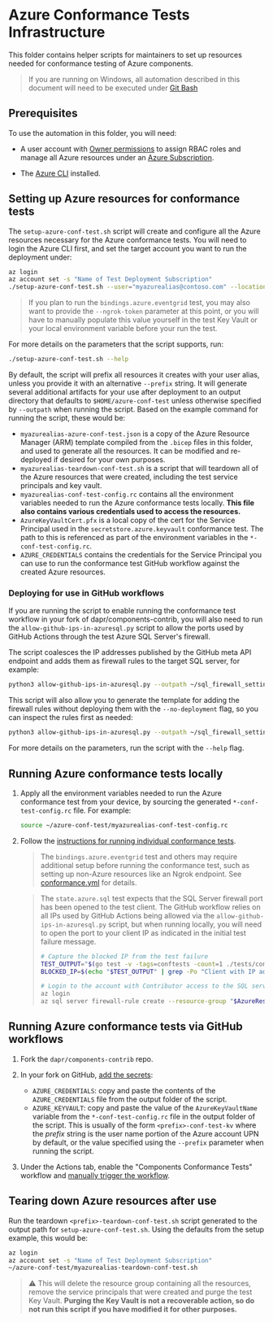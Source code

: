 # Azure Conformance Tests Infrastructure

This folder contains helper scripts for maintainers to set up resources needed for conformance testing of Azure components.

> If you are running on Windows, all automation described in this document will need to be executed under [Git Bash](https://www.atlassian.com/git/tutorials/git-bash.)

## Prerequisites

To use the automation in this folder, you will need:

- A user account with [Owner permissions](https://docs.microsoft.com/en-us/azure/role-based-access-control/built-in-roles#owner) to assign RBAC roles and manage all Azure resources under an [Azure Subscription](https://docs.microsoft.com/en-us/azure/cost-management-billing/manage/create-subscription#:~:text=Create%20a%20subscription%20in%20the%20Azure%20portal%201,the%20form%20for%20each%20type%20of%20billing%20account.).

- The [Azure CLI](https://docs.microsoft.com/en-us/cli/azure/install-azure-cli) installed.

## Setting up Azure resources for conformance tests

The `setup-azure-conf-test.sh` script will create and configure all the Azure resources necessary for the Azure conformance tests. You will need to login the Azure CLI first, and set the target account you want to run the deployment under:

```bash
az login
az account set -s "Name of Test Deployment Subscription"
./setup-azure-conf-test.sh --user="myazurealias@contoso.com" --location="EastUS"
```

> If you plan to run the `bindings.azure.eventgrid` test, you may also want to provide the `--ngrok-token` parameter at this point, or you will have to manually populate this value yourself in the test Key Vault or your local environment variable before your run the test.

For more details on the parameters that the script supports, run:

```bash
./setup-azure-conf-test.sh --help
```

By default, the script will prefix all resources it creates with your user alias, unless you provide it with an alternative `--prefix` string. It will generate several additional artifacts for your use after deployment to an output directory that defaults to `$HOME/azure-conf-test` unless otherwise specified by `--outpath` when running the script. Based on the example command for running the script, these would be:

- `myazurealias-azure-conf-test.json` is a copy of the Azure Resource Manager (ARM) template compiled from the `.bicep` files in this folder, and used to generate all the resources. It can be modified and re-deployed if desired for your own purposes.
- `myazurealias-teardown-conf-test.sh` is a script that will teardown all of the Azure resources that were created, including the test service principals and key vault.
- `myazurealias-conf-test-config.rc` contains all the environment variables needed to run the Azure conformance tests locally. **This file also contains various credentials used to access the resources.**
- `AzureKeyVaultCert.pfx` is a local copy of the cert for the Service Principal used in the `secretstore.azure.keyvault` conformance test. The path to this is referenced as part of the environment variables in the `*-conf-test-config.rc`.
- `AZURE_CREDENTIALS` contains the credentials for the Service Principal you can use to run the conformance test GitHub workflow against the created Azure resources.

### Deploying for use in GitHub workflows

If you are running the script to enable running the conformance test workflow in your fork of dapr/components-contrib, you will also need to run the `allow-github-ips-in-azuresql.py` script to allow the ports used by GitHub Actions through the test Azure SQL Server's firewall.

The script coalesces the IP addresses published by the GitHub meta API endpoint and adds them as firewall rules to the target SQL server, for example:

```bash
python3 allow-github-ips-in-azuresql.py --outpath ~/sql_firewall_settings --sqlserver "${AzureSqlServerName}" --resource-group "${AzureResourceGroupName}"
```

This script will also allow you to generate the template for adding the firewall rules without deploying them with the `--no-deployment` flag, so you can inspect the rules first as needed:

```bash
python3 allow-github-ips-in-azuresql.py --outpath ~/sql_firewall_settings --no-deployment
```

For more details on the parameters, run the script with the `--help` flag.

## Running Azure conformance tests locally

1. Apply all the environment variables needed to run the Azure conformance test from your device, by sourcing the generated `*-conf-test-config.rc` file. For example:

    ```bash
    source ~/azure-conf-test/myazurealias-conf-test-config.rc
    ```

2. Follow the [instructions for running individual conformance tests](../../../../tests/conformance/README.md#running-conformance-tests).

    > The `bindings.azure.eventgrid` test and others may require additional setup before running the conformance test, such as setting up non-Azure resources like an Ngrok endpoint. See [conformance.yml](../../../../.github/workflows/conformance.yml) for details.

    > The `state.azure.sql` test expects that the SQL Server firewall port has been opened to the test client. The GitHub workflow relies on all IPs used by GitHub Actions being allowed via the `allow-github-ips-in-azuresql.py` script, but when running locally, you will need to open the port to your client IP as indicated in the initial test failure message.
    >
    > ```bash
    > # Capture the blocked IP from the test failure
    > TEST_OUTPUT="$(go test -v -tags=conftests -count=1 ./tests/conformance -run=TestStateConformance/azure.sql)"
    > BLOCKED_IP=$(echo "$TEST_OUTPUT" | grep -Po "Client with IP address '\K[^']*")
    >
    > # Login to the account with Contributor access to the SQL server instance
    > az login
    > az sql server firewall-rule create --resource-group "$AzureResourceGroupName" --server "$AzureSqlServerName" -n "AllowTestClientIP" --start-ip-address "$BLOCKED_IP" --end-ip-address "$BLOCKED_IP"
    > ```

## Running Azure conformance tests via GitHub workflows

1. Fork the `dapr/components-contrib` repo.
2. In your fork on GitHub, [add the secrets](https://docs.github.com/en/actions/reference/encrypted-secrets#creating-encrypted-secrets-for-a-repository):

   - `AZURE_CREDENTIALS`: copy and paste the contents of the `AZURE_CREDENTIALS` file from the output folder of the script.
   - `AZURE_KEYVAULT`: copy and paste the value of the `AzureKeyVaultName` variable from the `*-conf-test-config.rc` file in the output folder of the script. This is usually of the form `<prefix>-conf-test-kv` where the _prefix_ string is the user name portion of the Azure account UPN by default, or the value specified using the `--prefix` parameter when running the script.

3. Under the Actions tab, enable the "Components Conformance Tests" workflow and [manually trigger the workflow](https://docs.github.com/en/actions/managing-workflow-runs/manually-running-a-workflow#running-a-workflow).

## Tearing down Azure resources after use

Run the teardown `<prefix>-teardown-conf-test.sh` script generated to the output path for `setup-azure-conf-test.sh`. Using the defaults from the setup example, this would be:

```bash
az login
az account set -s "Name of Test Deployment Subscription"
~/azure-conf-test/myazurealias-teardown-conf-test.sh
```

> ⚠ This will delete the resource group containing all the resources, remove the service principals that were created and purge the test Key Vault. **Purging the Key Vault is not a recoverable action, so do not run this script if you have modified it for other purposes.**
